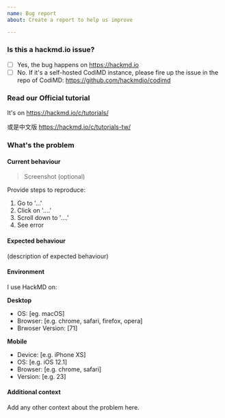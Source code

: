 ```yaml
---
name: Bug report
about: Create a report to help us improve

---
```


### Is this a hackmd.io issue?

- [ ] Yes, the bug happens on https://hackmd.io
- [ ] No. If it's a self-hosted CodiMD instance, please fire up the issue in the repo of CodiMD: https://github.com/hackmdio/codimd

### Read our Official tutorial

It's on https://hackmd.io/c/tutorials/

或是中文版 https://hackmd.io/c/tutorials-tw/

### What's the problem

#### Current behaviour

> Screenshot (optional)

Provide steps to reproduce:

1. Go to '...'
2. Click on '....'
3. Scroll down to '....'
4. See error

#### Expected behaviour

(description of expected behaviour)

#### Environment

I use HackMD on:

**Desktop**
- OS: [eg. macOS]
- Browser: [e.g. chrome, safari, firefox, opera]
- Brwoser Version: [71]

**Mobile**

- Device: [e.g. iPhone XS]
- OS: [e.g. iOS 12.1]
- Browser: [e.g. chrome, safari]
- Version: [e.g. 23]

#### Additional context

Add any other context about the problem here.
